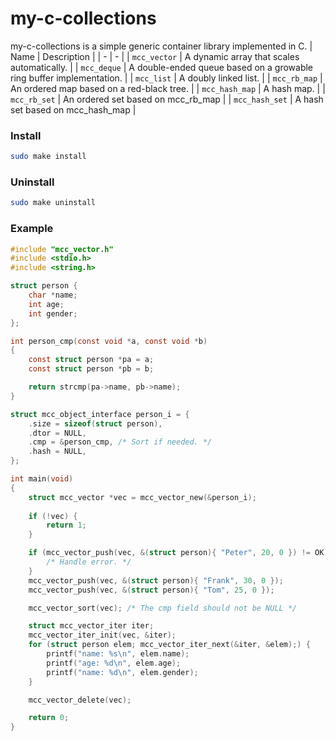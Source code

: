 # my-c-collections
my-c-collections is a simple generic container library implemented in C.
| Name | Description |
| - | - |
| `mcc_vector` | A dynamic array that scales automatically. |
| `mcc_deque` | A double-ended queue based on a growable ring buffer implementation. |
| `mcc_list` | A doubly linked list. |
| `mcc_rb_map` | An ordered map based on a red-black tree. |
| `mcc_hash_map` | A hash map. |
| `mcc_rb_set` | An ordered set based on mcc_rb_map |
| `mcc_hash_set` | A hash set based on mcc_hash_map |
### Install
```bash
sudo make install
```
### Uninstall
```bash
sudo make uninstall
```
### Example
```c
#include "mcc_vector.h"
#include <stdio.h>
#include <string.h>

struct person {
	char *name;
	int age;
	int gender;
};

int person_cmp(const void *a, const void *b)
{
	const struct person *pa = a;
	const struct person *pb = b;

	return strcmp(pa->name, pb->name);
}

struct mcc_object_interface person_i = {
	.size = sizeof(struct person),
	.dtor = NULL,
	.cmp = &person_cmp, /* Sort if needed. */
	.hash = NULL,
};

int main(void)
{
	struct mcc_vector *vec = mcc_vector_new(&person_i);
	
	if (!vec) {
		return 1;
	}

	if (mcc_vector_push(vec, &(struct person){ "Peter", 20, 0 }) != OK) {
		/* Handle error. */
	}
	mcc_vector_push(vec, &(struct person){ "Frank", 30, 0 });
	mcc_vector_push(vec, &(struct person){ "Tom", 25, 0 });

	mcc_vector_sort(vec); /* The cmp field should not be NULL */

	struct mcc_vector_iter iter;
	mcc_vector_iter_init(vec, &iter);
	for (struct person elem; mcc_vector_iter_next(&iter, &elem);) {
		printf("name: %s\n", elem.name);
		printf("age: %d\n", elem.age);
		printf("name: %d\n", elem.gender);
	}

	mcc_vector_delete(vec);

	return 0;
}

```
